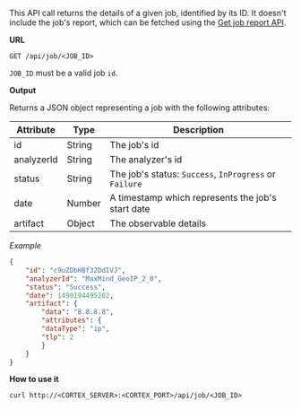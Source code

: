 This API call returns the details of a given job, identified by its ID. It doesn't include the job's report, which can be fetched using the [Get job report API](get-job-report.md).

**URL** 
```
GET /api/job/<JOB_ID>
```

`JOB_ID` must be a valid job `id`.

**Output**

Returns a JSON object representing a job with the following attributes:

| Attribute  | Type | Description |
| ------------ | ------------- | ------------- |
| id  | String  | The job's id |
| analyzerId  | String| The analyzer's id |
| status  | String  | The job's status: `Success`, `InProgress` or `Failure` |
| date  | Number  | A timestamp which represents the job's start date |
| artifact  | Object  | The observable details |

*Example*

```json
{
    "id": "c9uZDbHBf32DdIVJ",
    "analyzerId": "MaxMind_GeoIP_2_0",
    "status": "Success",
    "date": 1490194495262,
    "artifact": {
        "data": "8.8.8.8",
        "attributes": {
        "dataType": "ip",
        "tlp": 2
        }
    }
}
```

**How to use it**

```
curl http://<CORTEX_SERVER>:<CORTEX_PORT>/api/job/<JOB_ID>
```